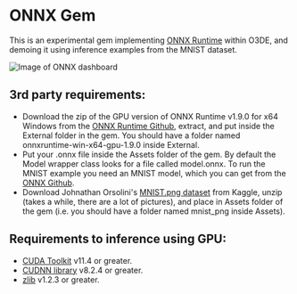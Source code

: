 # ONNX Gem
This is an experimental gem implementing [ONNX Runtime](https://onnxruntime.ai/) within O3DE, and demoing it using inference examples from the MNIST dataset.

![Image of ONNX dashboard](Docs/Images/ImGuiDashboard.png)

## 3rd party requirements:
- Download the zip of the GPU version of ONNX Runtime v1.9.0 for x64 Windows from the [ONNX Runtime Github](https://github.com/microsoft/onnxruntime/releases/tag/v1.9.0), extract, and put inside the External folder in the gem. You should have a folder named onnxruntime-win-x64-gpu-1.9.0 inside External.
- Put your .onnx file inside the Assets folder of the gem. By default the Model wrapper class looks for a file called model.onnx. To run the MNIST example you need an MNIST model, which you can get from the [ONNX Github](https://github.com/onnx/models/tree/main/vision/classification/mnist).
- Download Johnathan Orsolini's [MNIST.png dataset](https://www.kaggle.com/datasets/playlist/mnistzip) from Kaggle, unzip (takes a while, there are a lot of pictures), and place in Assets folder of the gem (i.e. you should have a folder named mnist_png inside Assets).

## Requirements to inference using GPU:
- [CUDA Toolkit](https://developer.nvidia.com/cuda-toolkit) v11.4 or greater.
- [CUDNN library](https://developer.nvidia.com/cudnn) v8.2.4 or greater.
- [zlib](https://zlib.net/) v1.2.3 or greater.
